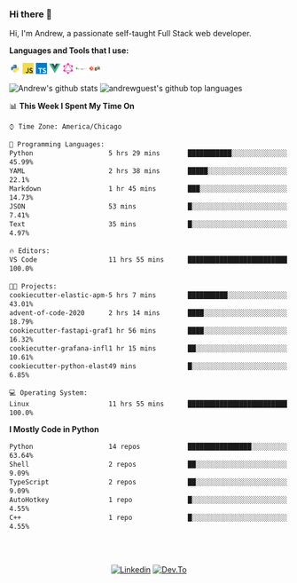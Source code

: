 ### Hi there 👋

Hi, I'm Andrew, a passionate self-taught Full Stack web developer.

**Languages and Tools that I use:**  

<code><img height="20" src="https://raw.githubusercontent.com/github/explore/80688e429a7d4ef2fca1e82350fe8e3517d3494d/topics/python/python.png"></code>
<code><img height="20" src="https://raw.githubusercontent.com/github/explore/80688e429a7d4ef2fca1e82350fe8e3517d3494d/topics/javascript/javascript.png"></code>
<code><img height="20" src="https://raw.githubusercontent.com/github/explore/80688e429a7d4ef2fca1e82350fe8e3517d3494d/topics/typescript/typescript.png"></code>
<code><img height="20" src="https://raw.githubusercontent.com/github/explore/80688e429a7d4ef2fca1e82350fe8e3517d3494d/topics/vue/vue.png"></code>
<code><img height="20" src="https://raw.githubusercontent.com/github/explore/5c058a388828bb5fde0bcafd4bc867b5bb3f26f3/topics/graphql/graphql.png"></code>
<code><img height="20" src="https://raw.githubusercontent.com/github/explore/80688e429a7d4ef2fca1e82350fe8e3517d3494d/topics/mongodb/mongodb.png"></code>
<code><img height="20" src="https://raw.githubusercontent.com/github/explore/80688e429a7d4ef2fca1e82350fe8e3517d3494d/topics/git/git.png"></code>

![Andrew's github stats](https://github-readme-stats.vercel.app/api?username=andrewguest&show_icons=true&theme=vue-dark&count_private=true)
<img height="180em" src="https://github-readme-stats.vercel.app/api/top-langs/?username=andrewguest&theme=vue-dark&layout=compact" alt="andrewguest's github top languages" />

<!--START_SECTION:waka-->
📊 **This Week I Spent My Time On** 

```text
⌚︎ Time Zone: America/Chicago

💬 Programming Languages: 
Python                   5 hrs 29 mins       ███████████░░░░░░░░░░░░░░   45.99% 
YAML                     2 hrs 38 mins       █████░░░░░░░░░░░░░░░░░░░░   22.1% 
Markdown                 1 hr 45 mins        ███░░░░░░░░░░░░░░░░░░░░░░   14.73% 
JSON                     53 mins             █░░░░░░░░░░░░░░░░░░░░░░░░   7.41% 
Text                     35 mins             █░░░░░░░░░░░░░░░░░░░░░░░░   4.97%

🔥 Editors: 
VS Code                  11 hrs 55 mins      █████████████████████████   100.0%

🐱‍💻 Projects: 
cookiecutter-elastic-apm-5 hrs 7 mins        ██████████░░░░░░░░░░░░░░░   43.01% 
advent-of-code-2020      2 hrs 14 mins       ████░░░░░░░░░░░░░░░░░░░░░   18.79% 
cookiecutter-fastapi-graf1 hr 56 mins        ████░░░░░░░░░░░░░░░░░░░░░   16.32% 
cookiecutter-grafana-infl1 hr 15 mins        ██░░░░░░░░░░░░░░░░░░░░░░░   10.61% 
cookiecutter-python-elast49 mins             █░░░░░░░░░░░░░░░░░░░░░░░░   6.85%

💻 Operating System: 
Linux                    11 hrs 55 mins      █████████████████████████   100.0%

```

**I Mostly Code in Python** 

```text
Python                   14 repos            ████████████████░░░░░░░░░   63.64% 
Shell                    2 repos             ██░░░░░░░░░░░░░░░░░░░░░░░   9.09% 
TypeScript               2 repos             ██░░░░░░░░░░░░░░░░░░░░░░░   9.09% 
AutoHotkey               1 repo              █░░░░░░░░░░░░░░░░░░░░░░░░   4.55% 
C++                      1 repo              █░░░░░░░░░░░░░░░░░░░░░░░░   4.55%

```



<!--END_SECTION:waka-->

<br><br>
<p align="center">
   <a href="https://www.linkedin.com/in/andrew-guest-a891759a" target="_blank"><img src="https://img.shields.io/badge/LinkedIn-0077B5?style=for-the-badge&logo=linkedin&logoColor=white" alt="Linkedin"></a>
  <a href="https://dev.to/aguest" target="_blank"><img src="https://img.shields.io/badge/Dev.to-0A0A0A?style=for-the-badge&logo=dev%2Eto&logoColor=white" alt="Dev.To"></a>
</p>
